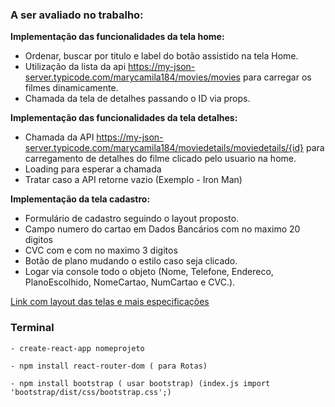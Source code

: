 ### A ser avaliado no trabalho:

 **Implementação das funcionalidades da tela home:**
 
 * Ordenar, buscar por titulo e label do botão assistido na tela Home.
 * Utilização da lista da api https://my-json-server.typicode.com/marycamila184/movies/movies para carregar os filmes dinamicamente. 
 * Chamada da tela de detalhes passando o ID via props.
    
 **Implementação das funcionalidades da tela detalhes:**
 
 * Chamada da API https://my-json-server.typicode.com/marycamila184/moviedetails/moviedetails/{id} para carregamento de detalhes do filme clicado pelo usuario na home.
 * Loading para esperar a chamada
 * Tratar caso a API retorne vazio (Exemplo - Iron Man)
 
**Implementação da tela cadastro:**
  

 * Formulário de cadastro seguindo o layout proposto.
 * Campo numero do cartao em Dados Bancários com no maximo 20 digitos
 * CVC com e com no maximo 3 digitos
 * Botão de plano mudando o estilo caso seja clicado. 
 * Logar via console todo o objeto (Nome, Telefone, Endereco, PlanoEscolhido, NomeCartao, NumCartao e CVC.). 

  [Link com layout das telas e mais especificações](https://docs.google.com/presentation/d/1lFT1eMEJKzUk659pLdl2jCW_mrGOW46_xKV0YkqIHjU/edit#slide=id.g1e1428d9ad1_0_0)   

  ### Terminal

    - create-react-app nomeprojeto

    - npm install react-router-dom ( para Rotas)

    - npm install bootstrap ( usar bootstrap) (index.js import 'bootstrap/dist/css/bootstrap.css';)

    



   
